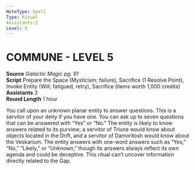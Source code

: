 ```yaml
---
NoteType: Spell
Type: Ritual 
Assistants:3
Level: 5
---
```

# COMMUNE - LEVEL 5
**Source** _Galactic Magic pg. 91_  
**Script** Prepare the Space (Mysticism; failure), Sacrifice (1 Resolve Point), Invoke Entity (Will; fatigued, retry), Sacrifice (items worth 1,000 credits)  
**Assistants** 3  
**Round Length** 1 hour

You call upon an unknown planar entity to answer questions. This is a servitor of your deity if you have one. You can ask up to seven questions that can be answered with “Yes” or “No.” The entity is likely to know answers related to its purview; a servitor of Triune would know about objects located in the Drift, and a servitor of Damoritosh would know about the Veskarium. The entity answers with one-word answers such as “Yes,” “No,” “Likely,” or “Unknown,” though its answers always reflect its own agenda and could be deceptive. This ritual can’t uncover information directly related to the Gap.